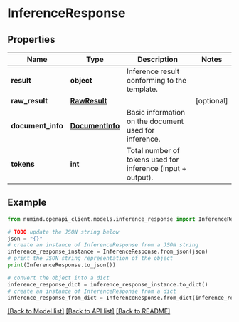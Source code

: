 # InferenceResponse


## Properties

Name | Type | Description | Notes
------------ | ------------- | ------------- | -------------
**result** | **object** | Inference result conforming to the template. | 
**raw_result** | [**RawResult**](RawResult.md) |  | [optional] 
**document_info** | [**DocumentInfo**](DocumentInfo.md) | Basic information on the document used for inference. | 
**tokens** | **int** | Total number of tokens used for inference (input + output). | 

## Example

```python
from numind.openapi_client.models.inference_response import InferenceResponse

# TODO update the JSON string below
json = "{}"
# create an instance of InferenceResponse from a JSON string
inference_response_instance = InferenceResponse.from_json(json)
# print the JSON string representation of the object
print(InferenceResponse.to_json())

# convert the object into a dict
inference_response_dict = inference_response_instance.to_dict()
# create an instance of InferenceResponse from a dict
inference_response_from_dict = InferenceResponse.from_dict(inference_response_dict)
```
[[Back to Model list]](../README.md#documentation-for-models) [[Back to API list]](../README.md#documentation-for-api-endpoints) [[Back to README]](../README.md)


